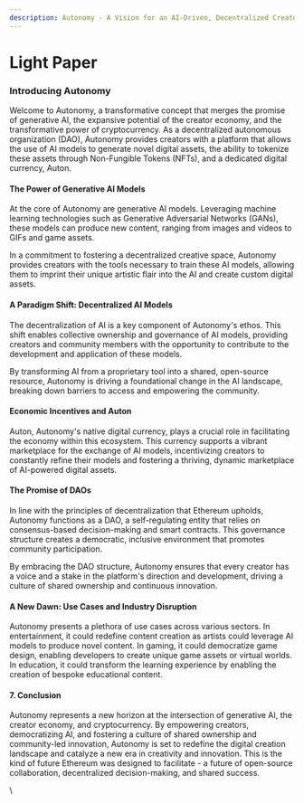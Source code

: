 ```yaml
---
description: Autonomy - A Vision for an AI-Driven, Decentralized Creator Economy
---
```


# Light Paper

### Introducing Autonomy

Welcome to Autonomy, a transformative concept that merges the promise of generative AI, the expansive potential of the creator economy, and the transformative power of cryptocurrency. As a decentralized autonomous organization (DAO), Autonomy provides creators with a platform that allows the use of AI models to generate novel digital assets, the ability to tokenize these assets through Non-Fungible Tokens (NFTs), and a dedicated digital currency, Auton.

#### The Power of Generative AI Models

At the core of Autonomy are generative AI models. Leveraging machine learning technologies such as Generative Adversarial Networks (GANs), these models can produce new content, ranging from images and videos to GIFs and game assets.

In a commitment to fostering a decentralized creative space, Autonomy provides creators with the tools necessary to train these AI models, allowing them to imprint their unique artistic flair into the AI and create custom digital assets.

#### A Paradigm Shift: Decentralized AI Models

The decentralization of AI is a key component of Autonomy's ethos. This shift enables collective ownership and governance of AI models, providing creators and community members with the opportunity to contribute to the development and application of these models.

By transforming AI from a proprietary tool into a shared, open-source resource, Autonomy is driving a foundational change in the AI landscape, breaking down barriers to access and empowering the community.

#### Economic Incentives and Auton

Auton, Autonomy's native digital currency, plays a crucial role in facilitating the economy within this ecosystem. This currency supports a vibrant marketplace for the exchange of AI models, incentivizing creators to constantly refine their models and fostering a thriving, dynamic marketplace of AI-powered digital assets.

#### The Promise of DAOs

In line with the principles of decentralization that Ethereum upholds, Autonomy functions as a DAO, a self-regulating entity that relies on consensus-based decision-making and smart contracts. This governance structure creates a democratic, inclusive environment that promotes community participation.

By embracing the DAO structure, Autonomy ensures that every creator has a voice and a stake in the platform's direction and development, driving a culture of shared ownership and continuous innovation.

#### A New Dawn: Use Cases and Industry Disruption

Autonomy presents a plethora of use cases across various sectors. In entertainment, it could redefine content creation as artists could leverage AI models to produce novel content. In gaming, it could democratize game design, enabling developers to create unique game assets or virtual worlds. In education, it could transform the learning experience by enabling the creation of bespoke educational content.

#### 7. Conclusion

Autonomy represents a new horizon at the intersection of generative AI, the creator economy, and cryptocurrency. By empowering creators, democratizing AI, and fostering a culture of shared ownership and community-led innovation, Autonomy is set to redefine the digital creation landscape and catalyze a new era in creativity and innovation. This is the kind of future Ethereum was designed to facilitate - a future of open-source collaboration, decentralized decision-making, and shared success.

\
